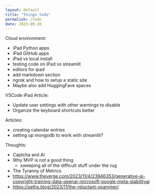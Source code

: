 ```yaml
---
layout: default
title: "things todo"
permalink: /todo
date: 2023-09-30
---
```


Cloud environment:
- iPad Python apps
- iPad GitHub apps
- iPad vs local install
- testing code on iPad vs streamlit
- editors for ipad
- add markdown section
- ngrok and how to setup a static site
- Maybe also add HuggingFave spaces

VSCode iPad Article:
- Update user settings with other warnings to disable
- Organize the keyboard shortcuts better

Articles:
- creating calendar entries
- setting up mongodb to work with streamlit?

Thoughts:
- Captcha and AI
- Why MVP is not a good thing
  - sweeping all of the difficult stuff under the rug
- The Tyranny of Metrics
- <https://www.theverge.com/2023/11/4/23946353/generative-ai-copyright-training-data-openai-microsoft-google-meta-stabilityai>
- <https://seths.blog/2023/11/the-reluctant-spammer/>

